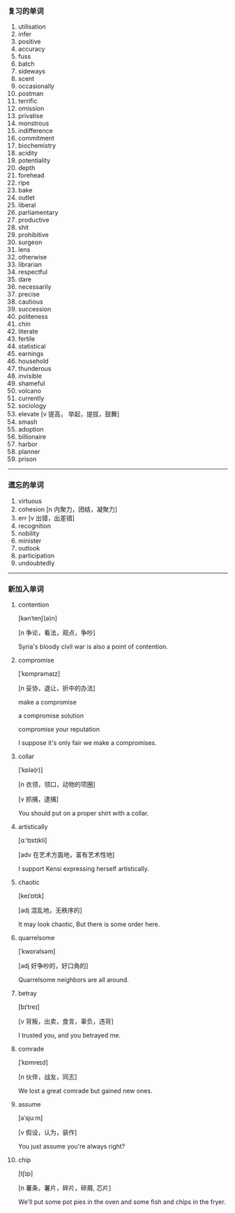 ### 复习的单词

1. utilisation
2. infer
3. positive
4. accuracy
5. fuss
6. batch
7. sideways
8. scent
9. occasionally
10. postman
11. terrific
12. omission
13. privatise
14. monstrous
15. indifference
16. commitment
17. biochemistry
18. acidity
19. potentiality
20. depth
21. forehead
22. ripe
23. bake
24. outlet
25. liberal
26. parliamentary
27. productive
28. shit
29. prohibitive
30. surgeon
31. lens
32. otherwise
33. librarian
34. respectful
35. dare
36. necessarily
37. precise
38. cautious
39. succession
40. politeness
41. chin
42. literate 
43. fertile
44. statistical
45. earnings
46. household
47. thunderous
48. invisible
49. shameful
50. volcano
51. currently
52. sociology
53. elevate [v 提高， 举起，提拔，鼓舞]
54. smash
55. adoption
56. billionaire
57. harbor
58. planner
59. prison

------



### 遗忘的单词

1. virtuous
2. cohesion [n 内聚力，团结，凝聚力]
3. err [v 出错，出差错]
4. recognition
5. nobility
6. minister
7. outlook
8. participation
9. undoubtedly

------



### 新加入单词

1. contention

   [kənˈtenʃ(ə)n]

   [n 争论，看法，观点，争吵]

   Syria's bloody civil war is also a point of contention.

2. compromise

   [ˈkɒmprəmaɪz]

   [n 妥协，退让，折中的办法]

   make a compromise

   a compromise solution

   compromise your reputation

   I suppose it's only fair we make a compromises.

3. collar

   [ˈkɒlə(r)]

   [n 衣领，领口，动物的项圈]

   [v 抓捕，逮捕]

   You should put on a proper shirt with a collar.

4. artistically

   [ɑːˈtɪstɪkli]

   [adv 在艺术方面地，富有艺术性地]

   I support Kensi expressing herself artistically.

5. chaotic

   [keɪˈɒtɪk]

   [adj 混乱地，无秩序的]

   It may look chaotic, But there is some order here.

6. quarrelsome

   [ˈkwɒrəlsəm]

   [adj 好争吵的，好口角的]

   Quarrelsome neighbors are all around.

7. betray

   [bɪˈtreɪ]

   [v 背叛，出卖，食言，辜负，违背]

   I trusted you, and you betrayed me.

8. comrade

   [ˈkɒmreɪd]

   [n 伙伴，战友，同志]

   We lost a great comrade but gained new ones.

9. assume

   [əˈsjuːm]

   [v 假设，认为，装作]

   You just assume you're always right?

10. chip

    [tʃɪp]

    [n 薯条，薯片，碎片，碎屑, 芯片]

    We'll put some pot pies in the oven and some fish and chips in the fryer.

    

    

    

    

    

